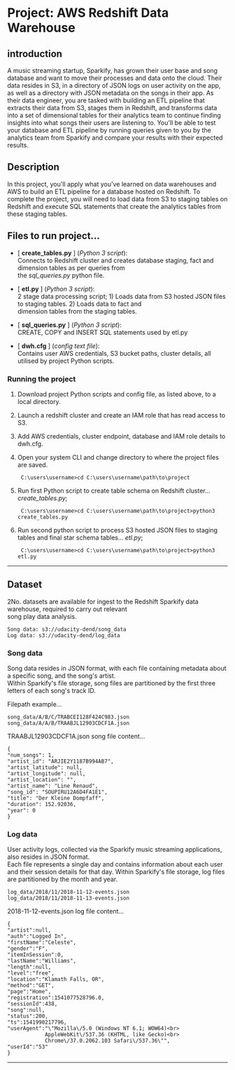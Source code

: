 # Project: AWS Redshift Data Warehouse

## introduction
A music streaming startup, Sparkify, has grown their user base and song database and want to move their processes and 
data onto the cloud. Their data resides in S3, in a directory of JSON logs on user activity on the app, as well as a
directory with JSON metadata on the songs in their app.
As their data engineer, you are tasked with building an ETL pipeline that extracts their data from S3, 
stages them in Redshift, and transforms data into a set of dimensional tables for their analytics team to 
continue finding insights into what songs their users are listening to. You'll be able to test your database and ETL pipeline 
by running queries given to you by the analytics team from Sparkify and compare your results with their expected results.

## Description

In this project, you'll apply what you've learned on data warehouses and AWS to build an ETL pipeline for a database hosted on Redshift. To complete the project, you will need to load data from S3 to staging tables on Redshift and execute SQL statements that create
the analytics tables from these staging tables.

## Files to run project...
- [ **create_tables.py** ] (*Python 3 script*):<br>
  Connects to Redshift cluster and creates database staging, fact and dimension tables as per queries from<br>
  the *sql_queries.py* python file.
  
  

- [ **etl.py** ] (*Python 3 script*):<br>
  2 stage data processing script; 1) Loads data from S3 hosted JSON files to staging tables. 2) Loads data to fact and<br>
  dimension tables from the staging tables.
  
  

- [ **sql_queries.py** ] (*Python 3 script*):<br>
  CREATE, COPY and INSERT SQL statements used by etl.py
  
  

- [ **dwh.cfg** ] (*config text file*):<br>
  Contains user AWS credentials, S3 bucket paths, cluster details, all utilised by project Python scripts.



### Running the project
1. Download project Python scripts and config file, as listed above, to a local directory.
2. Launch a redshift cluster and create an IAM role that has read access to S3.
3. Add AWS credentials, cluster endpoint, database and IAM role details to dwh.cfg.
4. Open your system CLI and change directory to where the project files are saved.<br>
   
        C:\users\username>cd C:\users\username\path\to\project
   
5. Run first Python script to create table schema on Redshift cluster... *create_tables.py*;<br>

        C:\users\username>cd C:\users\username\path\to\project>python3 create_tables.py

6. Run second python script to process S3 hosted JSON files to staging tables and final star schema tables... *etl.py*;<br>

        C:\users\username>cd C:\users\username\path\to\project>python3 etl.py 

---
## Dataset
2No. datasets are available for ingest to the Redshift Sparkify data warehouse, required to carry out relevant<br>
song play data analysis.

    Song data: s3://udacity-dend/song_data
    Log data: s3://udacity-dend/log_data

### Song data
Song data resides in JSON format, with each file containing metadata about a specific song, and the song's artist.<br>
Within Sparkify's file storage, song files are partitioned by the first three letters of each song's track ID.

Filepath example...

    song_data/A/B/C/TRABCEI128F424C983.json
    song_data/A/A/B/TRAABJL12903CDCF1A.json

TRAABJL12903CDCF1A.json song file content...

    {
    "num_songs": 1,
    "artist_id": "ARJIE2Y1187B994AB7",
    "artist_latitude": null,
    "artist_longitude": null,
    "artist_location": "",
    "artist_name": "Line Renaud",
    "song_id": "SOUPIRU12A6D4FA1E1",
    "title": "Der Kleine Dompfaff",
    "duration": 152.92036,
    "year": 0
    }

###  Log data
User activity logs, collected via the Sparkify music streaming applications, also resides in JSON format.<br>
Each file represents a single day and contains information about each user and their session details for that day.
Within Sparkify's file storage, log files are partitioned by the month and year.

    log_data/2018/11/2018-11-12-events.json
    log_data/2018/11/2018-11-13-events.json

2018-11-12-events.json log file content...

    {
    "artist":null,
    "auth":"Logged In",
    "firstName":"Celeste",
    "gender":"F",
    "itemInSession":0,
    "lastName":"Williams",
    "length":null,
    "level":"free",
    "location":"Klamath Falls, OR",
    "method":"GET",
    "page":"Home",
    "registration":1541077528796.0,
    "sessionId":438,
    "song":null,
    "status":200,
    "ts":1541990217796,
    "userAgent":"\"Mozilla\/5.0 (Windows NT 6.1; WOW64)<br>
                AppleWebKit\/537.36 (KHTML, like Gecko)<br>
                Chrome\/37.0.2062.103 Safari\/537.36\"",
    "userId":"53"
    }

---

